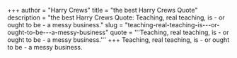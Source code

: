+++
author = "Harry Crews"
title = "the best Harry Crews Quote"
description = "the best Harry Crews Quote: Teaching, real teaching, is - or ought to be - a messy business."
slug = "teaching-real-teaching-is---or-ought-to-be---a-messy-business"
quote = '''Teaching, real teaching, is - or ought to be - a messy business.'''
+++
Teaching, real teaching, is - or ought to be - a messy business.
